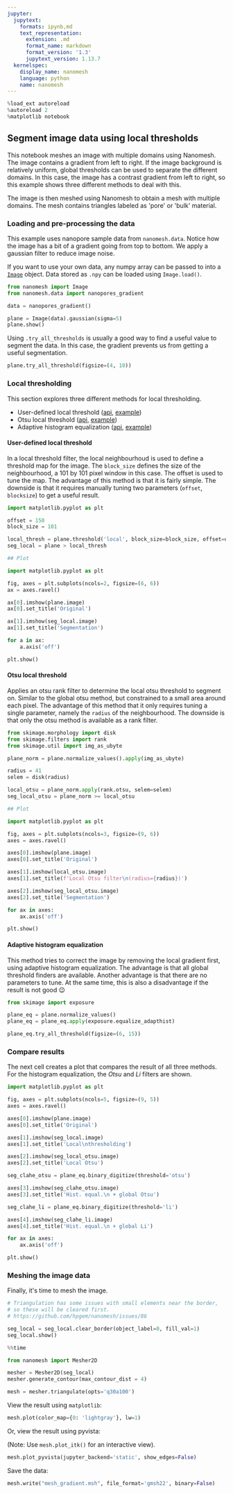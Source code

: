 ```yaml
---
jupyter:
  jupytext:
    formats: ipynb,md
    text_representation:
      extension: .md
      format_name: markdown
      format_version: '1.3'
      jupytext_version: 1.13.7
  kernelspec:
    display_name: nanomesh
    language: python
    name: nanomesh
---
```


```python
%load_ext autoreload
%autoreload 2
%matplotlib notebook
```

## Segment image data using local thresholds

This notebook meshes an image with multiple domains using Nanomesh. The image contains a gradient from left to right.  If the image background is relatively uniform, global thresholds can be used to separate the different domains. In this case, the image has a contrast gradient from left to right, so this example shows three different methods to deal with this.

The image is then meshed using Nanomesh to obtain a mesh with multiple domains. The mesh contains triangles labeled as 'pore' or 'bulk' material.


### Loading and pre-processing the data

This example uses nanopore sample data from `nanomesh.data`. Notice how the image has a bit of a gradient going from top to bottom. We apply a gaussian filter to reduce image noise.

If you want to use your own data, any numpy array can be passed to into a [`Image`](https://nanomesh.readthedocs.io/en/latest/nanomesh.volume.html#nanomesh.volume.Volume) object. Data stored as `.npy` can be loaded using `Image.load()`.

```python
from nanomesh import Image
from nanomesh.data import nanopores_gradient

data = nanopores_gradient()

plane = Image(data).gaussian(sigma=5)
plane.show()
```

Using `.try_all_thresholds` is usually a good way to find a useful value to segment the data. In this case, the gradient prevents us from getting a useful segmentation.

```python
plane.try_all_threshold(figsize=(4, 10))
```

### Local thresholding

This section explores three different methods for local thresholding.

- User-defined local threshold ([api][1], [example][2])
- Otsu local threshold ([api][3], [example][4])
- Adaptive histogram equalization ([api][5], [example][6])

#### User-defined local threshold

In a local threshold filter, the local neighbourhoud is used to define a threshold map for the image. The `block_size` defines the size of the neighbourhood, a 101 by 101 pixel window in this case. The offset is used to tune the map. The advantage of this method is that it is fairly simple. The downside is that it requires manually tuning two parameters (`offset`, `blocksize`) to get a useful result.

[1]: https://scikit-image.org/docs/stable/api/skimage.filters.html#skimage.filters.threshold_local  
[2]: https://scikit-image.org/docs/stable/auto_examples/applications/plot_thresholding.html#local-thresholding
[3]: https://scikit-image.org/docs/stable/api/skimage.filters.rank.html#skimage.filters.rank.otsu  
[4]: https://scikit-image.org/docs/stable/auto_examples/applications/plot_rank_filters.html#image-threshold
[5]: https://scikit-image.org/docs/stable/api/skimage.exposure.html#equalize-adapthist  
[6]: https://scikit-image.org/docs/stable/auto_examples/color_exposure/plot_local_equalize.html#local-histogram-equalization

```python
import matplotlib.pyplot as plt

offset = 150
block_size = 101

local_thresh = plane.threshold('local', block_size=block_size, offset=offset)
seg_local = plane > local_thresh

## Plot

import matplotlib.pyplot as plt

fig, axes = plt.subplots(ncols=2, figsize=(6, 6))
ax = axes.ravel()

ax[0].imshow(plane.image)
ax[0].set_title('Original')

ax[1].imshow(seg_local.image)
ax[1].set_title('Segmentation')

for a in ax:
    a.axis('off')

plt.show()
```

#### Otsu local threshold

Applies an otsu rank filter to determine the local otsu threshold to segment on. Similar to the global otsu method, but constrained to a small area around each pixel. The advantage of this method that it only requires tuning a single parameter, namely the `radius` of the neighbourhood. The downside is that only the otsu method is available as a rank filter.

```python
from skimage.morphology import disk
from skimage.filters import rank
from skimage.util import img_as_ubyte

plane_norm = plane.normalize_values().apply(img_as_ubyte)

radius = 41
selem = disk(radius)

local_otsu = plane_norm.apply(rank.otsu, selem=selem)
seg_local_otsu = plane_norm >= local_otsu

## Plot

import matplotlib.pyplot as plt

fig, axes = plt.subplots(ncols=3, figsize=(9, 6))
axes = axes.ravel()

axes[0].imshow(plane.image)
axes[0].set_title('Original')

axes[1].imshow(local_otsu.image)
axes[1].set_title(f'Local Otsu filter\n(radius={radius})')

axes[2].imshow(seg_local_otsu.image)
axes[2].set_title('Segmentation')

for ax in axes:
    ax.axis('off')

plt.show()
```

#### Adaptive histogram equalization

This method tries to correct the image by removing the local gradient first, using adaptive histogram equalization. The advantage is that all global threshold finders are available. Another advantage is that there are no parameters to tune. At the same time, this is also a disadvantage if the result is not good 😉

```python
from skimage import exposure

plane_eq = plane.normalize_values()
plane_eq = plane_eq.apply(exposure.equalize_adapthist)

plane_eq.try_all_threshold(figsize=(6, 15))
```

### Compare results

The next cell creates a plot that compares the result of all three methods. For the histogram equalization, the *Otsu* and *Li* filters are shown.

```python
import matplotlib.pyplot as plt

fig, axes = plt.subplots(ncols=5, figsize=(9, 5))
axes = axes.ravel()

axes[0].imshow(plane.image)
axes[0].set_title('Original')

axes[1].imshow(seg_local.image)
axes[1].set_title('Local\nthresholding')

axes[2].imshow(seg_local_otsu.image)
axes[2].set_title('Local Otsu')

seg_clahe_otsu = plane_eq.binary_digitize(threshold='otsu')

axes[3].imshow(seg_clahe_otsu.image)
axes[3].set_title('Hist. equal.\n + global Otsu')

seg_clahe_li = plane_eq.binary_digitize(threshold='li')

axes[4].imshow(seg_clahe_li.image)
axes[4].set_title('Hist. equal.\n + global Li')

for ax in axes:
    ax.axis('off')

plt.show()
```

### Meshing the image data

Finally, it's time to mesh the image.

```python
# Triangulation has some issues with small elements near the border,
# so these will be cleared first.
# https://github.com/hpgem/nanomesh/issues/86

seg_local = seg_local.clear_border(object_label=0, fill_val=1)
seg_local.show()
```

```python
%%time

from nanomesh import Mesher2D

mesher = Mesher2D(seg_local)
mesher.generate_contour(max_contour_dist = 4)

mesh = mesher.triangulate(opts='q30a100')
```

View the result using `matplotlib`:

```python
mesh.plot(color_map={0: 'lightgray'}, lw=1)
```

Or, view the result using pyvista:

(Note: Use `mesh.plot_itk()` for an interactive view).

```python
mesh.plot_pyvista(jupyter_backend='static', show_edges=False)
```

Save the data:

```python
mesh.write("mesh_gradient.msh", file_format='gmsh22', binary=False)
```
